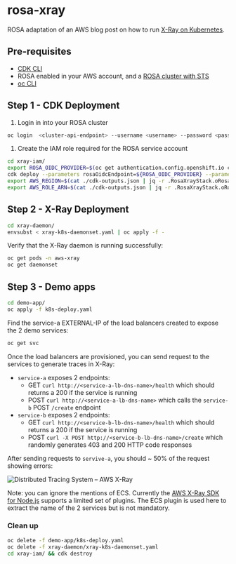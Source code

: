 # rosa-xray

ROSA adaptation of an AWS blog post on how to run [X-Ray on Kubernetes](https://aws.amazon.com/de/blogs/compute/application-tracing-on-kubernetes-with-aws-x-ray/).

## Pre-requisites

- [CDK CLI](https://docs.aws.amazon.com/cdk/v2/guide/getting_started.html#getting_started_install)
- ROSA enabled in your AWS account, and a [ROSA cluster with STS](https://docs.aws.amazon.com/ROSA/latest/userguide/getting-started-sts-auto.html)
- [oc CLI](https://docs.openshift.com/container-platform/4.8/cli_reference/openshift_cli/getting-started-cli.html)

## Step 1 - CDK Deployment

1. Login in into your ROSA cluster

```bash
oc login  <cluster-api-endpoint> --username <username> --password <password>`
```

1. Create the IAM role required for the ROSA service account

```bash
cd xray-iam/
export ROSA_OIDC_PROVIDER=$(oc get authentication.config.openshift.io cluster -o json | jq -r .spec.serviceAccountIssuer| sed -e "s/^https:\\/\\///")
cdk deploy --parameters rosaOidcEndpoint=${ROSA_OIDC_PROVIDER} --parameters rosaServiceAccount=xray-daemon --outputs-file ./cdk-outputs.json
export AWS_REGION=$(cat ./cdk-outputs.json | jq -r .RosaXrayStack.oRosaXrayAwsRegion)
export AWS_ROLE_ARN=$(cat ./cdk-outputs.json | jq -r .RosaXrayStack.oRosaXrayRoleArn)
```

## Step 2 - X-Ray Deployment

```bash
cd xray-daemon/
envsubst < xray-k8s-daemonset.yaml | oc apply -f -
```

Verify that the X-Ray daemon is running successfully:

```bash
oc get pods -n aws-xray
oc get daemonset
```

## Step 3 - Demo apps

```bash
cd demo-app/
oc apply -f k8s-deploy.yaml
```

Find the service-a EXTERNAL-IP of the load balancers created to expose the 2 demo services:

```bash
oc get svc
```

Once the load balancers are provisioned, you can send request to the services to generate traces in X-Ray:

- `service-a` exposes 2 endpoints:
  - GET `curl http://<service-a-lb-dns-name>/health` which should returns a 200 if the service is running
  - POST `curl http://<service-a-lb-dns-name>` which calls the `service-b` POST `/create` endpoint
- `service-b` exposes 2 endpoints:
  - GET `curl http://<service-b-lb-dns-name>/health` which should returns a 200 if the service is running
  - POST `curl -X POST http://<service-b-lb-dns-name>/create` which randomly generates 403 and 200 HTTP code responses

After sending requests to `servive-a`, you should ~ 50% of the request showing errors:

![Distributed Tracing System – AWS X-Ray](../../../assets//xray.png)

Note: you can ignore the mentions of ECS. Currently the [AWS X-Ray SDK for Node.js](https://docs.aws.amazon.com/xray/latest/devguide/xray-sdk-nodejs.html) supports a limited set of plugins. The ECS plugin is used here to extract the name of the 2 services but is not mandatory.

### Clean up

```bash
oc delete -f demo-app/k8s-deploy.yaml
oc delete -f xray-daemon/xray-k8s-daemonset.yaml
cd xray-iam/ && cdk destroy
```
